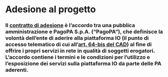 # Adesione al progetto

### Il [contratto di adesione](https://io.italia.it/assets/download/it/accordo-di-adesione-IO-2.3.zip) è l’accordo tra una pubblica amministrazione e PagoPA S.p.A. (“PagoPA”), che definisce la volontà dell’ente di aderire alla piattaforma IO (il punto di accesso telematico di cui all’[art. 64-bis del CAD](https://www.normattiva.it/uri-res/N2Ls?urn:nir:stato:decreto.legislativo:2005-03-07;82\~art64bis)) al fine di offrire i propri servizi in rete in qualità di soggetti erogatori. L’accordo contiene i termini e le condizioni per l’utilizzo e l’esposizione dei servizi sulla piattaforma IO da parte delle PA aderenti. <a href="#_advookq75tin" id="_advookq75tin"></a>

